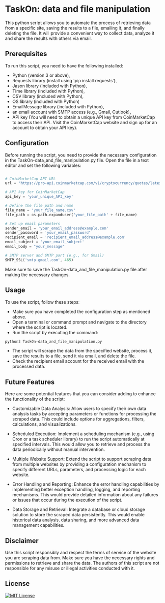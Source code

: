 # TaskOn: data and file manipulation

This python script allows you to automate the process of retrieving data from a specific site, saving the results to a file, emailing it, and finally deleting the file. It will provide a convenient way to collect data, analyze it and share the results with others via email.

## Prerequisites
To run this script, you need to have the following installed:

- Python (version 3 or above),
- Requests library (install using 'pip install requests'),
- Jason library (included with Python),
- Time library (included with Python),
- CSV library (included with Python),
- OS library (included with Python)
- EmailMessage library (included with Python),
- an email account with SMTP access (e.g., Gmail, Outlook),
- API key (You will need to obtain a unique API key from CoinMarketCap to access their API. Visit the CoinMarketCap website and sign up for an account to obtain your API key).

## Configuration
Before running the script, you need to provide the necessary configuration in the TaskOn-data_and_file_manipulation.py file. Open the file in a text editor and set the following variables:

```python

# CoinMarketCap API URL
url = 'https://pro-api.coinmarketcap.com/v1/cryptocurrency/quotes/latest'

# API key for CoinMarketCap
api_key = 'your_unique_API_key'

# Define the file path and name
file_name = 'your_file_name.csv'
file_path = os.path.expanduser('your_file_path' + file_name)

# Set up email parameters
sender_email = 'your_email_address@example.com'
sender_password = 'your_email_password'
recipient_email = 'recipient_email_address@example.com'
email_subject = 'your_email_subject'
email_body = "your_message"

# SMTP server and SMTP port (e.g., for Gmail)
SMTP_SSL('smtp.gmail.com', 465)

```

Make sure to save the TaskOn-data_and_file_manipulation.py file after making the necessary changes.


## Usage
To use the script, follow these steps:

- Make sure you have completed the configuration step as mentioned above.
- Open a terminal or command prompt and navigate to the directory where the script is located.
- Run the script by executing the command: 

```bash
python3 TaskOn-data_and_file_manipulation.py
```

- The script will scrape the data from the specified website, process it, save the results to a file, send it via email, and delete the file.
- Check the recipient email account for the received email with the processed data.

## Future Features

Here are some potential features that you can consider adding to enhance the functionality of the script:

- Customizable Data Analysis: Allow users to specify their own data analysis tasks by accepting parameters or functions for processing the scraped data. This could include options for aggregations, filters, calculations, and visualizations.

- Scheduled Execution: Implement a scheduling mechanism (e.g., using Cron or a task scheduler library) to run the script automatically at specified intervals. This would allow you to retrieve and process the data periodically without manual intervention.

- Multiple Website Support: Extend the script to support scraping data from multiple websites by providing a configuration mechanism to specify different URLs, parameters, and processing logic for each website.

- Error Handling and Reporting: Enhance the error handling capabilities by implementing better exception handling, logging, and reporting mechanisms. This would provide detailed information about any failures or issues that occur during the execution of the script.

- Data Storage and Retrieval: Integrate a database or cloud storage solution to store the scraped data persistently. This would enable historical data analysis, data sharing, and more advanced data management capabilities.

## Disclaimer

Use this script responsibly and respect the terms of service of the website you are scraping data from. Make sure you have the necessary rights and permissions to retrieve and share the data. The authors of this script are not responsible for any misuse or illegal activities conducted with it.

## License

[![MIT License](https://img.shields.io/badge/License-MIT-green.svg)](https://choosealicense.com/licenses/mit/)